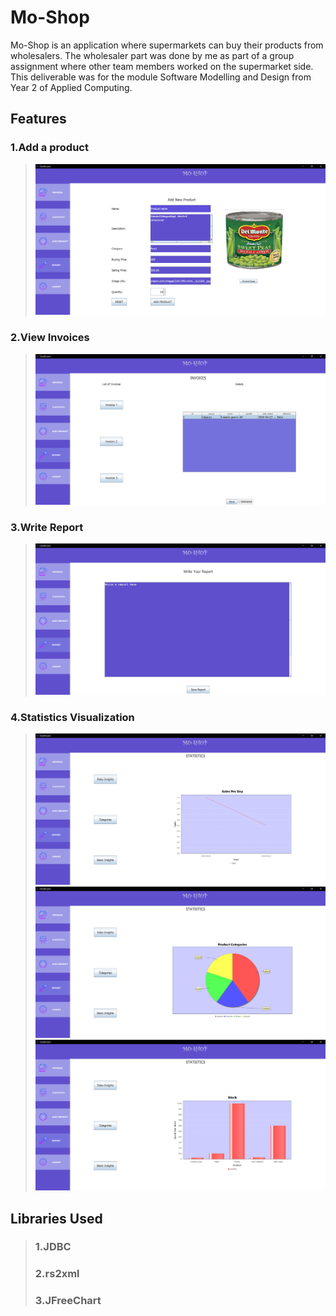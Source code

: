 # Mo-Shop

Mo-Shop is an application where supermarkets can buy their products from
wholesalers. The wholesaler part was done by me as part of a group assignment where other team members worked on the supermarket side. This deliverable was for the module Software Modelling and Design from Year 2 of Applied Computing.

## Features

### 1.Add a product
> ![Add-Dashboard](md-images/Add.png)
### 2.View Invoices
> ![Invoice-Dashboard](md-images/Invoice.png)
### 3.Write Report
> ![Report-Dashboard](md-images/Report.png)
### 4.Statistics Visualization
> ![Stats1-Dashboard](md-images/Stats1.png)
> ![Stats2-Dashboard](md-images/Stats2.png)
> ![Stats3-Dashboard](md-images/Stats3.png)


## Libraries Used

> ### 1.JDBC
> ### 2.rs2xml
> ### 3.JFreeChart
